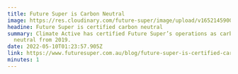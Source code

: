 ```yaml
---
title: Future Super is Carbon Neutral
image: https://res.cloudinary.com/future-super/image/upload/v1652145900/trees.png
headine: Future Super is certified carbon neutral
summary: Climate Active has certified Future Super’s operations as carbon
  neutral from 2019.
date: 2022-05-10T01:23:57.905Z
link: https://www.futuresuper.com.au/blog/future-super-is-certified-carbon-neutral/
minutes: 1
---
```


